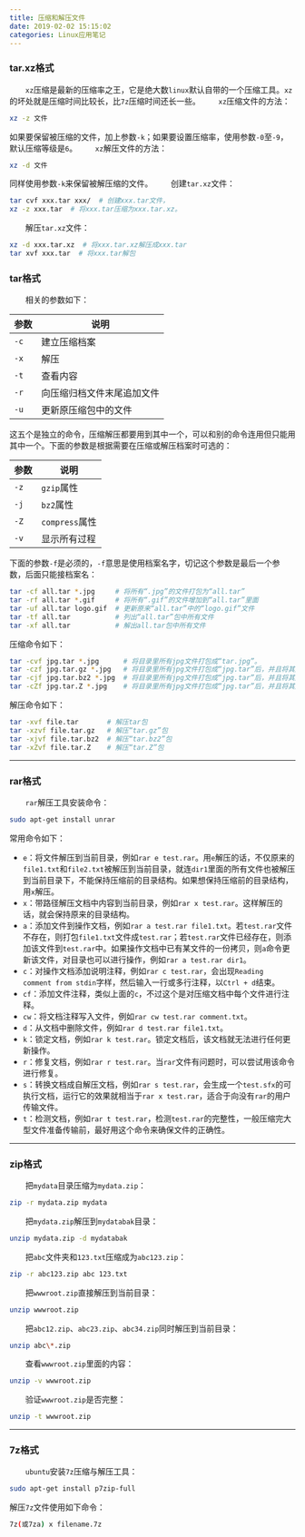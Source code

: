```yaml
---
title: 压缩和解压文件
date: 2019-02-02 15:15:02
categories: Linux应用笔记
---
```

### tar.xz格式

&emsp;&emsp;`xz`压缩是最新的压缩率之王，它是绝大数`linux`默认自带的一个压缩工具。`xz`的坏处就是压缩时间比较长，比`7z`压缩时间还长一些。
&emsp;&emsp;`xz`压缩文件的方法：

``` bash
xz -z 文件
```

如果要保留被压缩的文件，加上参数`-k`；如果要设置压缩率，使用参数`-0`至`-9`，默认压缩等级是`6`。
&emsp;&emsp;`xz`解压文件的方法：

``` bash
xz -d 文件
```

同样使用参数`-k`来保留被解压缩的文件。
&emsp;&emsp;创建`tar.xz`文件：

``` bash
tar cvf xxx.tar xxx/  # 创建xxx.tar文件，
xz -z xxx.tar  # 将xxx.tar压缩为xxx.tar.xz。
```

&emsp;&emsp;解压`tar.xz`文件：

``` bash
xz -d xxx.tar.xz  # 将xxx.tar.xz解压成xxx.tar
tar xvf xxx.tar  # 将xxx.tar解包
```

### tar格式

&emsp;&emsp;相关的参数如下：

参数  | 说明
-----|-----
`-c` | 建立压缩档案
`-x` | 解压
`-t` | 查看内容
`-r` | 向压缩归档文件末尾追加文件
`-u` | 更新原压缩包中的文件

这五个是独立的命令，压缩解压都要用到其中一个，可以和别的命令连用但只能用其中一个。下面的参数是根据需要在压缩或解压档案时可选的：

参数 | 说明
-----|----
`-z` | `gzip`属性
`-j` | `bz2`属性
`-Z` | `compress`属性
`-v` | 显示所有过程

下面的参数`-f`是必须的，`-f`意思是使用档案名字，切记这个参数是最后一个参数，后面只能接档案名：

``` bash
tar -cf all.tar *.jpg     # 将所有“.jpg”的文件打包为“all.tar”
tar -rf all.tar *.gif     # 将所有“.gif”的文件增加到“all.tar”里面
tar -uf all.tar logo.gif  # 更新原来“all.tar”中的“logo.gif”文件
tar -tf all.tar           # 列出“all.tar”包中所有文件
tar -xf all.tar           # 解出all.tar包中所有文件
```

压缩命令如下：

``` bash
tar -cvf jpg.tar *.jpg      # 将目录里所有jpg文件打包成“tar.jpg”。
tar -czf jpg.tar.gz *.jpg   # 将目录里所有jpg文件打包成“jpg.tar”后，并且将其用gzip压缩
tar -cjf jpg.tar.bz2 *.jpg  # 将目录里所有jpg文件打包成“jpg.tar”后，并且将其用bzip2压缩
tar -cZf jpg.tar.Z *.jpg    # 将目录里所有jpg文件打包成“jpg.tar”后，并且将其用compress压缩
```

解压命令如下：

``` bash
tar -xvf file.tar       # 解压tar包
tar -xzvf file.tar.gz   # 解压“tar.gz”包
tar -xjvf file.tar.bz2  # 解压“tar.bz2”包
tar -xZvf file.tar.Z    # 解压“tar.Z”包
```

---

### rar格式

&emsp;&emsp;`rar`解压工具安装命令：

``` bash
sudo apt-get install unrar
```

常用命令如下：

- `e`：将文件解压到当前目录，例如`rar e test.rar`。用`e`解压的话，不仅原来的`file1.txt`和`file2.txt`被解压到当前目录，就连`dir1`里面的所有文件也被解压到当前目录下，不能保持压缩前的目录结构。如果想保持压缩前的目录结构，用`x`解压。
- `x`：带路径解压文档中内容到当前目录，例如`rar x test.rar`。这样解压的话，就会保持原来的目录结构。
- `a`：添加文件到操作文档，例如`rar a test.rar file1.txt`。若`test.rar`文件不存在，则打包`file1.txt`文件成`test.rar`；若`test.rar`文件已经存在，则添加该文件到`test.rar`中。如果操作文档中已有某文件的一份拷贝，则`a`命令更新该文件，对目录也可以进行操作，例如`rar a test.rar dir1`。
- `c`：对操作文档添加说明注释，例如`rar c test.rar`，会出现`Reading comment from stdin`字样，然后输入一行或多行注释，以`Ctrl + d`结束。
- `cf`：添加文件注释，类似上面的`c`，不过这个是对压缩文档中每个文件进行注释。
- `cw`：将文档注释写入文件，例如`rar cw test.rar comment.txt`。
- `d`：从文档中删除文件，例如`rar d test.rar file1.txt`。
- `k`：锁定文档，例如`rar k test.rar`。锁定文档后，该文档就无法进行任何更新操作。
- `r`：修复文档，例如`rar r test.rar`。当`rar`文件有问题时，可以尝试用该命令进行修复。
- `s`：转换文档成自解压文档，例如`rar s test.rar`，会生成一个`test.sfx`的可执行文档，运行它的效果就相当于`rar x test.rar`，适合于向没有`rar`的用户传输文件。
- `t`：检测文档，例如`rar t test.rar`，检测`test.rar`的完整性，一般压缩完大型文件准备传输前，最好用这个命令来确保文件的正确性。

---

### zip格式

&emsp;&emsp;把`mydata`目录压缩为`mydata.zip`：

``` bash
zip -r mydata.zip mydata
```

&emsp;&emsp;把`mydata.zip`解压到`mydatabak`目录：

``` bash
unzip mydata.zip -d mydatabak
```

&emsp;&emsp;把`abc`文件夹和`123.txt`压缩成为`abc123.zip`：

``` bash
zip -r abc123.zip abc 123.txt
```

&emsp;&emsp;把`wwwroot.zip`直接解压到当前目录：

``` bash
unzip wwwroot.zip
```

&emsp;&emsp;把`abc12.zip`、`abc23.zip`、`abc34.zip`同时解压到当前目录：

``` bash
unzip abc\*.zip
```

&emsp;&emsp;查看`wwwroot.zip`里面的内容：

``` bash
unzip -v wwwroot.zip
```

&emsp;&emsp;验证`wwwroot.zip`是否完整：

``` bash
unzip -t wwwroot.zip
```

---

### 7z格式

&emsp;&emsp;`ubuntu`安装`7z`压缩与解压工具：

``` bash
sudo apt-get install p7zip-full
```

解压`7z`文件使用如下命令：

``` bash
7z(或7za) x filename.7z
```
